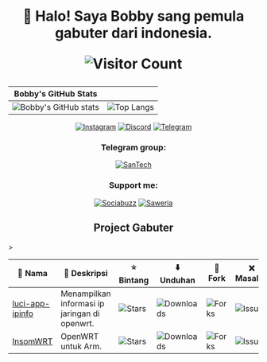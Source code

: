 <h1 align="center">
  
:wave: Halo! Saya Bobby sang pemula gabuter dari indonesia.

![Visitor Count](https://profile-counter.glitch.me/bobbyunknown/count.svg)

</h1>

<div align="center">

| Bobby's GitHub Stats |  |
|:---:|:---:|
| ![Bobby's GitHub stats](https://github-readme-stats.vercel.app/api?username=bobbyunknown&show_icons=true&theme=radical) | ![Top Langs](https://github-readme-stats.vercel.app/api/top-langs/?username=bobbyunknown&layout=compact&theme=radical) |

</div>

<div align="center">

[![Instagram](https://img.shields.io/badge/Instagram-%23E4405F.svg?style=for-the-badge&logo=Instagram&logoColor=white)](https://www.instagram.com/bobbyunknown)
[![Discord](https://img.shields.io/badge/Discord-%237289DA.svg?style=for-the-badge&logo=discord&logoColor=white)](https://discord.gg/401371508531920896)
[![Telegram](https://img.shields.io/badge/Telegram-2CA5E0?style=for-the-badge&logo=telegram&logoColor=white)](https://t.me/BobbyUn_kown)

### Telegram group:
[![SanTech](https://img.shields.io/badge/SanTech-2CA5E0?style=for-the-badge&logo=telegram&logoColor=white)](https://t.me/+TuLCASzJrVJmNzM1)

### Support me:
[![Sociabuzz](https://img.shields.io/badge/Sociabuzz-1DA1F2?style=for-the-badge&logo=sociabuzz&logoColor=white)](https://sociabuzz.com/bobbyunknown/tribe)
[![Saweria](https://img.shields.io/badge/Saweria-FFA500?style=for-the-badge&logo=saweria&logoColor=white)](https://saweria.co/widgets/qr?streamKey=48ea6792454c7732924b663381c69521)

</div>

<h2 align="center"> Project Gabuter</h2>

<table align="center">
  <thead>
    <tr>
      <th>📁 Nama</th>
      <th>📝 Deskripsi</th>
      <th>⭐ Bintang</th>
      <th>⬇️ Unduhan</th>
      <th>🍴 Fork</th>
      <th>❌ Masalah</th>
    </tr>
  </thead>
  <tbody>
    <tr>
      <td><a href="https://github.com/bobbyunknown/luci-app-ipinfo">luci-app-ipinfo</a></td>
      <td>Menampilkan informasi ip jaringan di openwrt.</td>
      <td><img src="https://img.shields.io/github/stars/bobbyunknown/luci-app-ipinfo?style=flat-square" alt="Stars"></td>
      <td><img src="https://img.shields.io/github/downloads/bobbyunknown/luci-app-ipinfo/total?style=flat-square" alt="Downloads"></td>
      <td><img src="https://img.shields.io/github/forks/bobbyunknown/luci-app-ipinfo?style=flat-square" alt="Forks"></td>
      <td><img src="https://img.shields.io/github/issues/bobbyunknown/luci-app-ipinfo?style=flat-square" alt="Issues"></td>
    </tr>
      <td><a href="https://github.com/bobbyunknown/InsomWRT">InsomWRT</a></td>
      <td>OpenWRT untuk Arm.</td>
      <td><img src="https://img.shields.io/github/stars/bobbyunknown/InsomWRT?style=flat-square" alt="Stars"></td>
      <td><img src="https://img.shields.io/github/downloads/bobbyunknown/InsomWRT/total?style=flat-square" alt="Downloads"></td>
      <td><img src="https://img.shields.io/github/forks/bobbyunknown/InsomWRT?style=flat-square" alt="Forks"></td>
      <td><img src="https://img.shields.io/github/issues/bobbyunknown/InsomWRT?style=flat-square" alt="Issues"></td>
    </tr>
    
  </tbody>>
</table>


